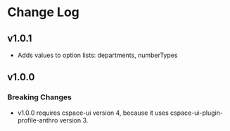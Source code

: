 # Change Log

## v1.0.1

- Adds values to option lists: departments, numberTypes

## v1.0.0

### Breaking Changes

- v1.0.0 requires cspace-ui version 4, because it uses cspace-ui-plugin-profile-anthro version 3.
